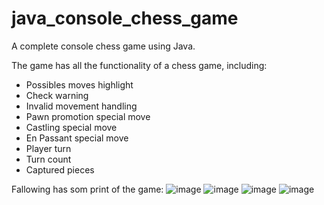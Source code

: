 # java_console_chess_game
A complete console chess game using Java.

The game has all the functionality of a chess game, including:
* Possibles  moves highlight
* Check warning
* Invalid movement handling
* Pawn promotion special move
* Castling special move
* En Passant special move
* Player turn
* Turn count
* Captured pieces

Fallowing has som print of the game:
![image](https://user-images.githubusercontent.com/51246457/160475919-0b324c86-94ac-42e0-9be8-ae4a965012df.png)
![image](https://user-images.githubusercontent.com/51246457/160476468-8f1bb5aa-e8ea-4ee7-9b9c-a47d68b939d9.png)
![image](https://user-images.githubusercontent.com/51246457/160476549-0eaac23f-7f4d-4ffa-8c11-9bada470298d.png)
![image](https://user-images.githubusercontent.com/51246457/160476690-9b952130-f592-4b96-a301-db12d3bccd4d.png)



